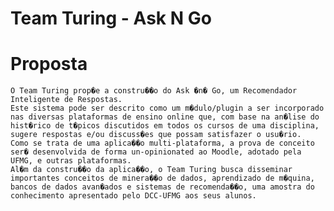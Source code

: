 # Team Turing - Ask N Go

# Proposta

	O Team Turing prop�e a constru��o do Ask �n� Go, um Recomendador Inteligente de Respostas. 
	Este sistema pode ser descrito como um m�dulo/plugin a ser incorporado nas diversas plataformas de ensino online que, com base na an�lise do hist�rico de t�picos discutidos em todos os cursos de uma disciplina, sugere respostas e/ou discuss�es que possam satisfazer o usu�rio.
	Como se trata de uma aplica��o multi-plataforma, a prova de conceito ser� desenvolvida de forma un-opinionated ao Moodle, adotado pela UFMG, e outras plataformas. 
	Al�m da constru��o da aplica��o, o Team Turing busca disseminar importantes conceitos de minera��o de dados, aprendizado de m�quina, bancos de dados avan�ados e sistemas de recomenda��o, uma amostra do conhecimento apresentado pelo DCC-UFMG aos seus alunos.